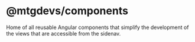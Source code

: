 # @mtgdevs/components
Home of all reusable Angular components that simplify the development of the views that are accessible from the sidenav.
